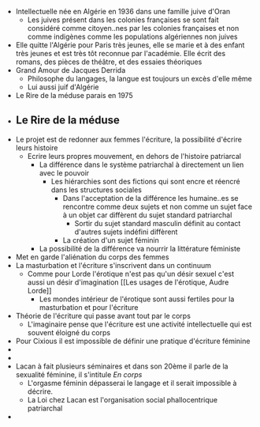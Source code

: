 - Intellectuelle née en Algérie en 1936 dans une famille juive d'Oran
	- Les juives présent dans les colonies françaises se sont fait considéré comme citoyen..nes par les colonies françaises et non comme indigènes comme les populations algériennes non juives
- Elle quitte l'Algérie pour Paris très jeunes, elle se marie et à des enfant très jeunes et est très tôt reconnue par l'académie. Elle écrit des romans, des pièces de théâtre, et des essaies théoriques
- Grand Amour de Jacques Derrida
	- Philosophe du langages, la langue est toujours un excès d'elle même
	- Lui aussi juif d'Algérie
- Le Rire de la méduse parais en 1975
- ## Le Rire de la méduse
- Le projet est de redonner aux femmes l'écriture, la possibilité d'écrire leurs histoire
	- Ecrire leurs propres mouvement, en dehors de l'histoire patriarcal
		- La différence dans le système patriarchal à directement un lien avec le pouvoir
			- Les hiérarchies sont des fictions qui sont encre et réencré dans les structures sociales
				- Dans l'acceptation de la différence les humaine..es se rencontre comme deux sujets et non comme un sujet face à un objet car diffèrent du sujet standard patriarchal
					- Sortir du sujet standard masculin définit au contact d'autres sujets indéfini diffèrent
				- La création d'un sujet féminin
		- La possibilité de la différence va nourrir la littérature féministe
- Met en garde l'aliénation du corps des femmes
- La masturbation et l'écriture s'inscrivent dans un continuum
	- Comme pour Lorde l'érotique n'est pas qu'un désir sexuel c'est aussi un désir d'imagination [[Les usages de l'érotique, Audre Lorde]]
		- Les mondes intérieur de l'érotique sont aussi fertiles pour la masturbation et pour l'écriture
- Théorie de l'écriture qui passe avant tout par le corps
	- L'imaginaire pense que l'écriture est une activité intellectuelle qui est souvent éloigné du corps
- Pour Cixious il est impossible de définir une pratique d'écriture féminine
-
-
- Lacan à fait plusieurs séminaires et dans son 20ème il parle de la sexualité féminine, il s'intitule *En corps*
	- L'orgasme féminin dépasserai le langage et il serait impossible à décrire.
	- La Loi chez Lacan est l'organisation social phallocentrique patriarchal
-